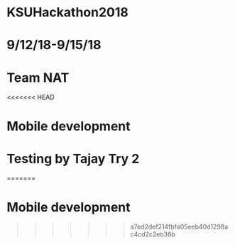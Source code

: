 # KSUHackathon2018
# 9/12/18-9/15/18
# Team NAT
<<<<<<< HEAD
# Mobile development
# Testing by Tajay Try 2
=======
# Mobile development
>>>>>>> a7ed2def214fbfa05eeb40d1298ac4cd2c2eb38b
